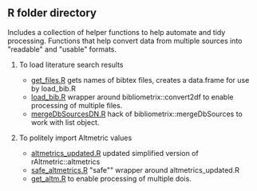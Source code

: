 ## R folder directory
Includes a collection of helper functions to help automate and tidy processing.
Functions that help convert data from multiple sources into "readable" and  "usable" formats.

1. To load literature search results
   -  [get_files.R](https://github.com/darrennorris/hey-jude/blob/main/R/get_files.R) gets names of bibtex files, creates a data.frame for use by load_bib.R
   -  [load_bib.R](https://github.com/darrennorris/hey-jude/blob/main/R/load_bib.R) wrapper around bibliometrix::convert2df to enable processing of multiple files.
   -  [mergeDbSourcesDN.R](https://github.com/darrennorris/hey-jude/blob/main/R/mergeDbSourcesDN.R) hack of bibliometrix::mergeDbSources to work with list object.


2. To politely import Altmetric values 
   -  [altmetrics_updated.R](https://github.com/darrennorris/hey-jude/blob/main/R/altmetrics_updated.R) updated simplified version of rAltmetric::altmetrics
   -  [safe_altmetrics.R](https://github.com/darrennorris/hey-jude/blob/main/R/safe_altmetrics.R) "safe"" wrapper around altmetrics_updated.R
   -  [get_altm.R](https://github.com/darrennorris/hey-jude/blob/main/R/get_altm.R) to enable processing of multiple dois.
